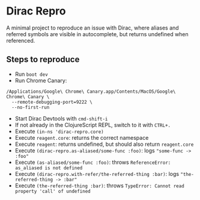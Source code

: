 # Dirac Repro

A minimal project to reproduce an issue with Dirac, where aliases and referred symbols are visible in autocomplete, but returns undefined when referenced.

## Steps to reproduce

- Run `boot dev`
- Run Chrome Canary:
```
/Applications/Google\ Chrome\ Canary.app/Contents/MacOS/Google\ Chrome\ Canary \
  --remote-debugging-port=9222 \
  --no-first-run
```
- Start Dirac Devtools with `cmd-shift-i`
- If not already in the ClojureScript REPL, switch to it with `CTRL+.`
- Execute `(in-ns 'dirac-repro.core)`
- Execute `reagent.core`: returns the correct namespace
- Execute `reagent`: returns undefined, but should also return `reagent.core`
- Execute `(dirac-repro.as-aliased/some-func :foo)`: logs `"some-func -> :foo"`
- Execute `(as-aliased/some-func :foo)`: throws `ReferenceError: as_aliased is not defined`
- Execute `(dirac-repro.with-refer/the-referred-thing :bar)`: logs `"the-referred-thing -> :bar"`
- Execute `(the-referred-thing :bar)`: throws `TypeError: Cannot read property 'call' of undefined`
